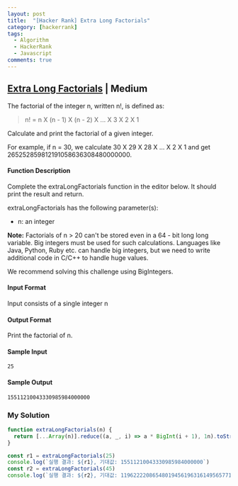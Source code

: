 ```yaml
---
layout: post
title:  "[Hacker Rank] Extra Long Factorials"
category: [hackerrank]
tags:
  - Algorithm
  - HackerRank
  - Javascript
comments: true
---
```


## [Extra Long Factorials](https://www.hackerrank.com/challenges/extra-long-factorials/problem) | Medium

The factorial of the integer n, written n!, is defined as:

> n! = n X (n - 1) X (n - 2) X ... X 3 X 2 X 1

Calculate and print the factorial of a given integer.

For example, if n = 30, we calculate 30 X 29 X 28 X ... X 2 X 1 and get 265252859812191058636308480000000.

#### Function Description

Complete the extraLongFactorials function in the editor below. It should print the result and return.

extraLongFactorials has the following parameter(s):

* n: an integer

**Note:** Factorials of n > 20 can't be stored even in a 64 - bit long long variable.
Big integers must be used for such calculations. Languages like Java, Python, Ruby etc. can handle big integers, but we need to write additional code in C/C++ to handle huge values.

We recommend solving this challenge using BigIntegers.

#### Input Format

Input consists of a single integer n

#### Output Format

Print the factorial of n.

#### Sample Input

```
25
```

#### Sample Output

```
15511210043330985984000000
```

### My Solution

```javascript
function extraLongFactorials(n) {
  return [...Array(n)].reduce((a, _, i) => a * BigInt(i + 1), 1n).toString()
}

const r1 = extraLongFactorials(25)
console.log(`실행 결과: ${r1}, 기대값: 15511210043330985984000000`)
const r2 = extraLongFactorials(45)
console.log(`실행 결과: ${r2}, 기대값: 119622220865480194561963161495657715064383733760000000000`)
```
